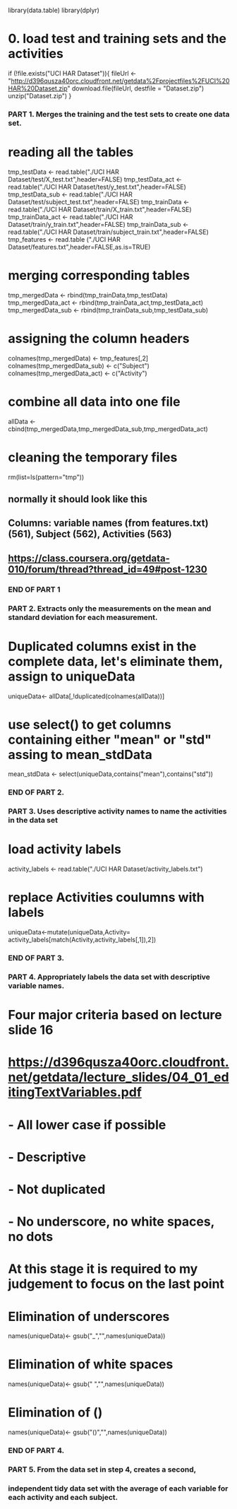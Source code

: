 library(data.table)
library(dplyr)

# 0. load test and training sets and the activities
if (!file.exists("UCI HAR Dataset")){
    fileUrl <- "http://d396qusza40orc.cloudfront.net/getdata%2Fprojectfiles%2FUCI%20HAR%20Dataset.zip"
    download.file(fileUrl, destfile = "Dataset.zip")
    unzip("Dataset.zip")
}

### PART 1. Merges the training and the test sets to create one data set.

# reading all the tables
tmp_testData <- read.table("./UCI HAR Dataset/test/X_test.txt",header=FALSE)
tmp_testData_act <- read.table("./UCI HAR Dataset/test/y_test.txt",header=FALSE)
tmp_testData_sub <- read.table("./UCI HAR Dataset/test/subject_test.txt",header=FALSE)
tmp_trainData <- read.table("./UCI HAR Dataset/train/X_train.txt",header=FALSE)
tmp_trainData_act <- read.table("./UCI HAR Dataset/train/y_train.txt",header=FALSE)
tmp_trainData_sub <- read.table("./UCI HAR Dataset/train/subject_train.txt",header=FALSE)
tmp_features <- read.table ("./UCI HAR Dataset/features.txt",header=FALSE,as.is=TRUE)


# merging corresponding tables
tmp_mergedData <- rbind(tmp_trainData,tmp_testData)
tmp_mergedData_act <- rbind(tmp_trainData_act,tmp_testData_act)
tmp_mergedData_sub <- rbind(tmp_trainData_sub,tmp_testData_sub)

# assigning the column headers
colnames(tmp_mergedData) <- tmp_features[,2]
colnames(tmp_mergedData_sub) <- c("Subject")
colnames(tmp_mergedData_act) <- c("Activity")

# combine all data into one file
allData <- cbind(tmp_mergedData,tmp_mergedData_sub,tmp_mergedData_act)

# cleaning the temporary files
rm(list=ls(pattern="tmp"))


## normally it should look like this
## Columns: variable names (from features.txt) (561), Subject (562), Activities (563)
## https://class.coursera.org/getdata-010/forum/thread?thread_id=49#post-1230

### END OF PART 1


### PART 2. Extracts only the measurements on the mean and standard deviation for each measurement.

# Duplicated columns exist in the complete data, let's eliminate them, assign to uniqueData
uniqueData<- allData[,!duplicated(colnames(allData))]

# use select() to get columns containing either "mean" or "std" assing to mean_stdData
mean_stdData <- select(uniqueData,contains("mean"),contains("std"))

### END OF PART 2.

### PART 3. Uses descriptive activity names to name the activities in the data set

# load activity labels
activity_labels <- read.table("./UCI HAR Dataset/activity_labels.txt")

# replace Activities coulumns with labels
uniqueData<-mutate(uniqueData,Activity= activity_labels[match(Activity,activity_labels[,1]),2])

### END OF PART 3.

### PART 4. Appropriately labels the data set with descriptive variable names. 
# Four major criteria based on lecture slide 16
# https://d396qusza40orc.cloudfront.net/getdata/lecture_slides/04_01_editingTextVariables.pdf
# - All lower case if possible
# - Descriptive
# - Not duplicated
# - No underscore, no white spaces, no dots

# At this stage it is required to my judgement to focus on the last point

# Elimination of underscores
names(uniqueData)<- gsub("_","",names(uniqueData))

# Elimination of white spaces
names(uniqueData)<- gsub(" ","",names(uniqueData))

# Elimination of ()
names(uniqueData)<- gsub("()","",names(uniqueData))

### END OF PART 4.

### PART 5. From the data set in step 4, creates a second, 
### independent tidy data set with the average of each variable for each activity and each subject. 

